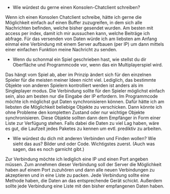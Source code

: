 ﻿- Wie würdest du gerne einen Konsolen-Chatclient schreiben?

Wenn ich einen Konsolen Chatclient schreibe, hätte ich gerne die Möglichkeit einfach auf einen Buffer zuzugreifen, in dem sich alle Nachrichten befinden, welche bisher gesendet wurden. Am besten mit access per index, damit ich mir aussuchen kann, welche Beiträge ich abfrage.
Für das versenden von Daten würde ich am liebsten am Anfang einmal eine Verbindung mit einem Server aufbauen (per IP) um dann mittels einer einfachen Funktion meine Nachricht zu senden.

- Wenn du schonmal ein Spiel geschrieben hast, wie stellst du dir Oberfläche und Programmcode vor, wenn das ein Multiplayerspiel wird.

Das hängt vom Spiel ab, aber im Prinzip ändert sich für den einzelnen Spieler für die meisten meiner Ideen nicht viel. Lediglich, das bestimmte Objekte von anderen Spielern kontrolliert werden ist anders als im Singleplayer modus. Die Verbindung sollte für den Spieler möglichst einfach sein, also am besten nur die Eingabe der IP erfordern.
Im Programmcode möchte ich möglichst gut Daten synchronisieren können. Dafür hätte ich am liebsten die Möglichkeit beliebige Objekte zu verschicken. Dann könnte ich ohne Probleme den kompletten Zustand oder nur wichtige Objekte synchronisieren. Diese Objekte sollten dann dem Empfänger in Form einer Liste zur Verfügung stehen.
Falls dabei die Daten zu viel Lag haben, wäre es gut, die Laufzeit jedes Paketes zu kennen um evtl. prediktiv zu arbeiten.


- Wie würdest du dich mit anderen Verbinden und Finden wollen? Wie sieht das aus? Bilder und oder Code. Wichtigstes zuerst. (Auch was sagen, das es noch garnicht gibt.)

Zur Verbindung möchte ich lediglich eine IP und einen Port angeben müssen. Zum annehmen dieser Verbindung soll der Server die Möglichkeit haben auf einem Port zuzuhören und dann alle neuen Verbindungen zu akzeptieren und in eine Liste zu packen. Jede Verbindung sollte eine Methode haben, die Daten an das entsprechende Gerät schickt. Außerdem sollte jede Verbindung eine Liste mit den bisher empfangenen Daten haben. 